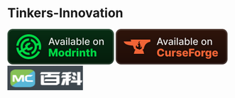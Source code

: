 # Tinkers-Innovation
<a href="https://modrinth.com/mod/tinkersinnovation" rel="Patreon">![modrinth](https://raw.githubusercontent.com/intergrav/devins-badges/1aec26abb75544baec37249f42008b2fcc0e731f/assets/cozy/available/modrinth_vector.svg)</a>
<a href="https://www.curseforge.com/minecraft/mc-mods/changed-minecraft-mod" rel="Patreon">![curseforge](https://raw.githubusercontent.com/intergrav/devins-badges/1aec26abb75544baec37249f42008b2fcc0e731f/assets/cozy/available/curseforge_vector.svg)</a>
<a href="https://www.mcmod.cn/class/14431.html" rel="Patreon"><img src="picture/mcmod.png" alt="description" width="170" height="55"></a>
